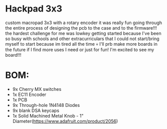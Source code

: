 # Hackpad 3x3
custom macropad 3x3 with a rotary encoder
it was really fun going through the entire process of designing the pcb to the case and to the firmware!!!
the hardest challenge for me was lowkey getting started because I've been so busy with schools and other extracurriculars that I could not start/bring myself to start because im tired all the time 💀
I'll prb make more boards in the future if I find more uses I need or just for fun! I'm excited to see my board!!!

# BOM:
- 9x Cherry MX switches
- 1x EC11 Encoder
- 1x PCB
- 9x Through-hole 1N4148 Diodes
- 9x blank DSA keycaps
- 1x Solid Machined Metal Knob - 1" Diameter(https://www.adafruit.com/product/2056)
